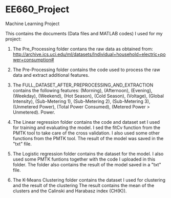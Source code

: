 # EE660_Project
Machine Learning Project

This contains the documents (Data files and MATLAB codes) I used for my project:



1) The Pre_Processing folder contans the raw data as obtained from: http://archive.ics.uci.edu/ml/datasets/Individual+household+electric+power+consumption#



2) The Pre-Processing folder contains the code used to process the raw data and extract additional features.



3) The FULL_DATASET_AFTER_PREPROCESSING_AND_EXTRACTION contains the following features: (Morning), (Afternoon), (Evening), (Weekday), (Weekend), (Hot Season), (Cold Season), (Voltage), (Global Intensity), (Sub-Metering 1), (Sub-Metering 2), (Sub-Metering 3), (Unmetered Power), (Total Power Consumed), (Metered Power > Unmetered). Power. 



4) The Linear regression folder contains the code and dataset set I used for training and evaluating the model. I sed the fitCv function from the PMTK tool to take care of the cross validation. I also used some other functions from the PMTK tool. The result of the model was saved in the "txt" file.



5) The Logistic regression folder contains the dataset for the model. I also used some PMTK funtions together with the code I uploaded in this folder. The folder also contains the result of the model saved in a "txt" file.



6)  The K-Means Clustering folder contains the dataset I used for clustering and the result of the clustering The result contains the mean of the clusters and the Calinski and Harabasz index (CH(K)). 
